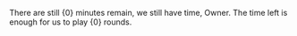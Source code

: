 There are still {0} minutes remain, we still have time, Owner. The time left is enough for us to play {0} rounds.
